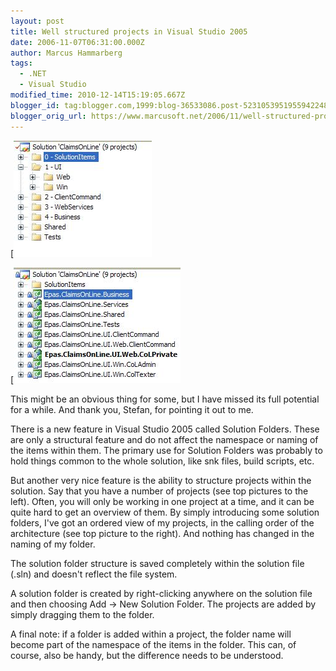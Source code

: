 ```yaml
---
layout: post
title: Well structured projects in Visual Studio 2005
date: 2006-11-07T06:31:00.000Z
author: Marcus Hammarberg
tags:
  - .NET
  - Visual Studio
modified_time: 2010-12-14T15:19:05.667Z
blogger_id: tag:blogger.com,1999:blog-36533086.post-5231053951955942248
blogger_orig_url: https://www.marcusoft.net/2006/11/well-structured-projects-in-visual.html
---
```


[![Project Structure Example 2](/img/project2.jpg)


[![Project Structure Example 1](/img/project1.jpg)

This might be an obvious thing for some, but I have missed its full potential for a while. And thank you, Stefan, for pointing it out to me.

There is a new feature in Visual Studio 2005 called Solution Folders. These are only a structural feature and do not affect the namespace or naming of the items within them. The primary use for Solution Folders was probably to hold things common to the whole solution, like snk files, build scripts, etc.

But another very nice feature is the ability to structure projects within the solution. Say that you have a number of projects (see top pictures to the left). Often, you will only be working in one project at a time, and it can be quite hard to get an overview of them. By simply introducing some solution folders, I've got an ordered view of my projects, in the calling order of the architecture (see top picture to the right). And nothing has changed in the naming of my folder.

The solution folder structure is saved completely within the solution file (.sln) and doesn't reflect the file system.

A solution folder is created by right-clicking anywhere on the solution file and then choosing Add → New Solution Folder. The projects are added by simply dragging them to the folder.

A final note: if a folder is added within a project, the folder name will become part of the namespace of the items in the folder. This can, of course, also be handy, but the difference needs to be understood.
